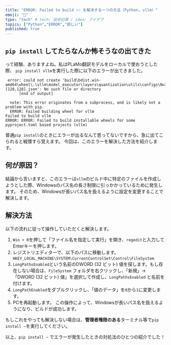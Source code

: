 ```yaml
---
title: "ERROR: Failed to build ~~ を解決する一つの方法（Python, vllm）"
emoji: "🌊"
type: "tech" # tech: 技術記事 / idea: アイデア
topics: ["Python","ERROR","悲しい"]
published: true
---
```


## `pip install` してたらなんか怖そうなの出てきた
って経験、ありますよね。私はPLaMo翻訳モデルをローカルで使おうとした際、
`pip install vllm`を実行した際に以下のエラーが出てきました。
```power shell
 error: could not create 'build\bdist.win-amd64\wheel\.\vllm\model_executor\layers\quantization\utils\configs\N=1536,K=1536,device_name=AMD_Instinct_MI300X,dtype=fp8_w8a8,block_shape=[128,128].json': No such file or directory
      [end of output]

  note: This error originates from a subprocess, and is likely not a problem with pip.
  ERROR: Failed building wheel for vllm
Failed to build vllm
ERROR: ERROR: Failed to build installable wheels for some pyproject.toml based projects (vllm)
```
普通`pip install`のときにエラーが出るなんて思ってないですから、急に出てこられると戦慄すら覚えます。
今回は、このエラーを解決した方法を紹介します。

## 何が原因？
結論から言いますと、このエラーは`vllm`のビルド中に特定のファイルを作成しようとした際、Windowsのパス名の長さ制限に引っかかっているために発生します。
そのため、Windowsが長いパス名を扱えるように設定を変更することで解決します。

## 解決方法
以下の流れに従って操作していただくと解決します。
1. `Win + R`を押して「ファイル名を指定して実行」を開き、`regedit`と入力してEnterキーを押します。
2. レジストリエディターで、以下のパスに移動します。
`HKEY_LOCAL_MACHINE\SYSTEM\CurrentControlSet\Control\FileSystem`
3. `LongPathsEnabled`という名前のDWORD (32 ビット) 値を探します。もし存在しない場合は、`FileSystem` フォルダを右クリックし、「新規」->「DWORD (32 ビット) 値」を選択して作成し、`LongPathsEnabled` と名前を付けます。
4. `LongPathEnabled`をダブルクリックし、「値のデータ」を`0`から`1`に変更します。
5. PCを再起動します。
この操作によって、Windowsが長いパス名を扱えるようになり、ビルドが成功します。

もしこれをやっても解決しない場合は、**管理者権限のある**ターミナル等で`pip install ~`を実行してください。

以上、`pip install ~` でエラーが発生したときの対処法のひとつの紹介でした！